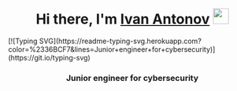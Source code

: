 <h1 align="center">Hi there, I'm <a href="https://goo.su/oGOqm3s" target="_blank">Ivan Antonov</a> 
<img src="https://github.com/blackcater/blackcater/raw/main/images/Hi.gif" height="32"/></h1>
[![Typing SVG](https://readme-typing-svg.herokuapp.com?color=%2336BCF7&lines=Junior+engineer+for+cybersecurity)](https://git.io/typing-svg)
<h3 align="center">Junior engineer for cybersecurity</h3>

